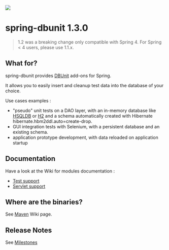 ![](https://travis-ci.org/excilys/spring-dbunit.svg)

# spring-dbunit 1.3.0

> 1.2 was a breaking change only compatible with Spring 4. For Spring < 4 users, please use 1.1.x.


## What for?

spring-dbunit provides [DBUnit](http://www.dbunit.org) add-ons for Spring.

It allows you to easily insert and cleanup test data into the database of your choice.

Use cases examples :

* "pseudo" unit tests on a DAO layer, with an in-memory database like [HSQLDB](http://hsqldb.org) or [H2](http://www.h2database.com) and a schema automatically created with Hibernate hibernate.hbm2ddl.auto=create-drop.
* GUI integration tests with Selenium, with a persistent database and an existing schema.
* application prototype development, with data reloaded on application startup

## Documentation

Have a look at the Wiki for modules documentation :

* [Test support](https://github.com/excilys/spring-dbunit/wiki/spring-dbunit-test-module)
* [Servlet support](https://github.com/excilys/spring-dbunit/wiki/spring-dbunit-servlet-module)

## Where are the binaries?

See [Maven](https://github.com/excilys/spring-dbunit/wiki/maven) Wiki page.

## Release Notes
See [Milestones](https://github.com/excilys/spring-dbunit/issues/milestones?state=closed)

